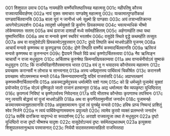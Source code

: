 001	शिशुपाल उवाच
001a	नायमर्हति वार्ष्णेयस्तिष्ठत्स्विह महात्मसु
001c	महीपतिषु कौरव्य राजवत्पार्थिवार्हणम्
002a	नायं युक्तः समाचारः पाण्डवेषु महात्मसु
002c	यत्कामात्पुण्डरीकाक्षं पाण्डवार्चितवानसि
003a	बाला यूयं न जानीध्वं धर्मः सूक्ष्मो हि पाण्डवाः
003c	अयं तत्राभ्यतिक्रान्त आपगेयोऽल्पदर्शनः
004a	त्वादृशो धर्मयुक्तो हि कुर्वाणः प्रियकाम्यया
004c	भवत्यभ्यधिकं भीष्मो लोकेष्ववमतः सताम्
005a	कथं ह्यराजा दाशार्हो मध्ये सर्वमहीक्षिताम्
005c	अर्हणामर्हति तथा यथा युष्माभिरर्चितः
006a	अथ वा मन्यसे कृष्णं स्थविरं भरतर्षभ
006c	वसुदेवे स्थिते वृद्धे कथमर्हति तत्सुतः
007a	अथ वा वासुदेवोऽपि प्रियकामोऽनुवृत्तवान्
007c	द्रुपदे तिष्ठति कथं माधवोऽर्हति पूजनम्
008a	आचार्यं मन्यसे कृष्णमथ वा कुरुपुङ्गव
008c	द्रोणे तिष्ठति वार्ष्णेयं कस्मादर्चितवानसि
009a	ऋत्विजं मन्यसे कृष्णमथ वा कुरुनन्दन
009c	द्वैपायने स्थिते विप्रे कथं कृष्णोऽर्चितस्त्वया
010a	नैव ऋत्विङ्न चाचार्यो न राजा मधुसूदनः
010c	अर्चितश्च कुरुश्रेष्ठ किमन्यत्प्रियकाम्यया
011a	अथ वाप्यर्चनीयोऽयं युष्माकं मधुसूदनः
011c	किं राजभिरिहानीतैरवमानाय भारत
012a	वयं तु न भयादस्य कौन्तेयस्य महात्मनः
012c	प्रयच्छामः करान्सर्वे न लोभान्न च सान्त्वनात्
013a	अस्य धर्मप्रवृत्तस्य पार्थिवत्वं चिकीर्षतः
013c	करानस्मै प्रयच्छामः सोऽयमस्मान्न मन्यते
014a	किमन्यदवमानाद्धि यदिमं राजसंसदि
014c	अप्राप्तलक्षणं कृष्णमर्घ्येणार्चितवानसि
015a	अकस्माद्धर्मपुत्रस्य धर्मात्मेति यशो गतम्
015c	को हि धर्मच्युते पूजामेवं युक्तां प्रयोजयेत्
015e	योऽयं वृष्णिकुले जातो राजानं हतवान्पुरा
016a	अद्य धर्मात्मता चैव व्यपकृष्टा युधिष्ठिरात्
016c	कृपणत्वं निविष्टं च कृष्णेऽर्घ्यस्य निवेदनात्
017a	यदि भीताश्च कौन्तेयाः कृपणाश्च तपस्विनः
017c	ननु त्वयापि बोद्धव्यं यां पूजां माधवोऽर्हति
018a	अथ वा कृपणैरेतामुपनीतां जनार्दन
018c	पूजामनर्हः कस्मात्त्वमभ्यनुज्ञातवानसि
019a	अयुक्तामात्मनः पूजां त्वं पुनर्बहु मन्यसे
019c	हविषः प्राप्य निष्यन्दं प्राशितुं श्वेव निर्जने
020a	न त्वयं पार्थिवेन्द्राणामवमानः प्रयुज्यते
020c	त्वामेव कुरवो व्यक्तं प्रलम्भन्ते जनार्दन
021a	क्लीबे दारक्रिया यादृगन्धे वा रूपदर्शनम्
021c	अराज्ञो राजवत्पूजा तथा ते मधुसूदन
022a	दृष्टो युधिष्ठिरो राजा दृष्टो भीष्मश्च यादृशः
022c	वासुदेवोऽप्ययं दृष्टः सर्वमेतद्यथातथम्
023a	इत्युक्त्वा शिशुपालस्तानुत्थाय परमासनात्
023c	निर्ययौ सदसस्तस्मात्सहितो राजभिस्तदा

